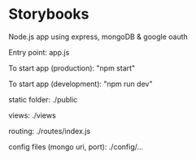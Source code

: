 # Storybooks

Node.js app using express, mongoDB & google oauth

Entry point:
app.js

To start app (production):
"npm start"

To start app (development):
"npm run dev"

static folder:
./public

views:
./views

routing:
./routes/index.js

config files (mongo uri, port):
./config/...
